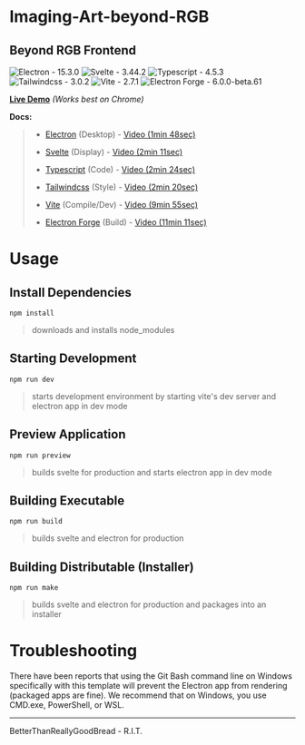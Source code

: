 # Imaging-Art-beyond-RGB

## Beyond RGB Frontend
![Electron - 15.3.0](https://badgen.net/badge/Electron/v15.3.0/cyan)  ![Svelte - 3.44.2](https://badgen.net/badge/Svelte/v3.44.2/orange) ![Typescript - 4.5.3](https://badgen.net/badge/Typescript/v4.5.3/blue) ![Tailwindcss - 3.0.2](https://badgen.net/badge/Tailwindcss/v3.0.2/purple) ![Vite - 2.7.1](https://badgen.net/badge/Vite/v2.7.1/green) ![Electron Forge - 6.0.0-beta.61](https://badgen.net/badge/Electron%20Forge/v6.0.0-beta.61/red)

[**Live Demo**](https://beyondrgb.d1lrrwy1z5590.amplifyapp.com/) *(Works best on Chrome)*

  

**Docs:**
>  -  [Electron](https://www.electronjs.org/docs/latest/) (Desktop) - [Video (1min 48sec)](https://www.youtube.com/watch?v=m3OjWNFREJo)
>
>  -  [Svelte](https://svelte.dev/docs) (Display) - [Video (2min 11sec)](https://www.youtube.com/watch?v=rv3Yq-B8qp4)
>
>  -  [Typescript](https://www.typescriptlang.org/docs/) (Code) - [Video (2min 24sec)](https://www.youtube.com/watch?v=zQnBQ4tB3ZA)
>
>  -  [Tailwindcss](https://tailwindcss.com/docs) (Style) - [Video (2min 20sec)](https://www.youtube.com/watch?v=mr15Xzb1Ook)
>
>  -  [Vite](https://vitejs.dev/guide/) (Compile/Dev) - [Video (9min 55sec)](https://www.youtube.com/watch?v=5IG4UmULyoA)
>
>  -  [Electron Forge](https://www.electronforge.io/) (Build) - [Video (11min 11sec)](https://www.youtube.com/watch?v=3yqDxhR2XxE)

  

# Usage

  

## Install Dependencies

  

`npm install` 

  >downloads and installs node_modules 

## Starting Development

  

`npm run dev` 

>starts development environment by starting vite's dev server and electron app in dev mode

  

## Preview Application

  

`npm run preview`

>builds svelte for production and starts electron app in dev mode

  

## Building Executable

  

`npm run build`  

>builds svelte and electron for production

  

## Building Distributable (Installer)

  

`npm run make`  

>builds svelte and electron for production and packages into an installer

  

# Troubleshooting

There have been reports that using the Git Bash command line on Windows specifically with this template will prevent the Electron app from rendering (packaged apps are fine). We recommend that on Windows, you use CMD.exe, PowerShell, or WSL.

  

---

  

BetterThanReallyGoodBread - R.I.T.